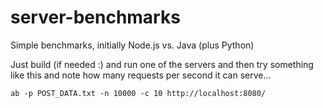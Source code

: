 # server-benchmarks
Simple benchmarks, initially Node.js vs. Java (plus Python)

Just build (if needed :) and run one of the servers and then try something like this and note how many requests per second it can serve...

```
ab -p POST_DATA.txt -n 10000 -c 10 http://localhost:8080/
```
